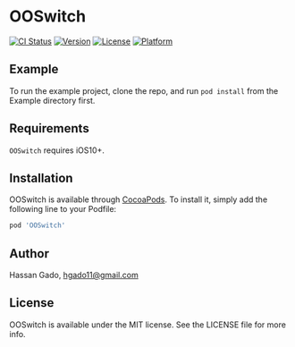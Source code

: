 # OOSwitch

[![CI Status](https://img.shields.io/travis/hgado11/OOSwitch.svg?style=flat)](https://travis-ci.org/hgado11/OOSwitch)
[![Version](https://img.shields.io/cocoapods/v/OOSwitch.svg?style=flat)](https://cocoapods.org/pods/OOSwitch)
[![License](https://img.shields.io/cocoapods/l/OOSwitch.svg?style=flat)](https://cocoapods.org/pods/OOSwitch)
[![Platform](https://img.shields.io/cocoapods/p/OOSwitch.svg?style=flat)](https://cocoapods.org/pods/OOSwitch)

## Example

To run the example project, clone the repo, and run `pod install` from the Example directory first.

## Requirements


`OOSwitch` requires iOS10+. 

## Installation

OOSwitch is available through [CocoaPods](https://cocoapods.org). To install
it, simply add the following line to your Podfile:

```ruby
pod 'OOSwitch'
```

## Author

Hassan Gado, hgado11@gmail.com

## License

OOSwitch is available under the MIT license. See the LICENSE file for more info.
